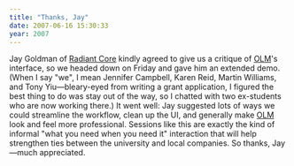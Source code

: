 ```yaml
---
title: "Thanks, Jay"
date: 2007-06-16 15:30:33
year: 2007
---
```

Jay Goldman of <a href="http://www.radiantcore.com">Radiant Core</a> kindly agreed to give us a critique of <a href="http://www.drproject.org/olm">OLM</a>'s interface, so we headed down on Friday and gave him an extended demo.  (When I say "we", I mean Jennifer Campbell, Karen Reid, Martin Williams, and Tony Yiu—bleary-eyed from writing a grant application, I figured the best thing to do was stay out of the way, so I chatted with two ex-students who are now working there.)  It went well: Jay suggested lots of ways we could streamline the workflow, clean up the UI, and generally make <a href="http://www.drproject.org/olm">OLM</a> look and feel more professional.  Sessions like this are exactly the kind of informal "what you need when you need it" interaction that will help strengthen ties between the university and local companies. So thanks, Jay—much appreciated.

